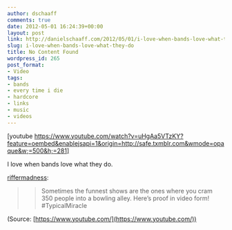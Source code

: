 ```yaml
---
author: dschaaff
comments: true
date: 2012-05-01 16:24:39+00:00
layout: post
link: http://danielschaaff.com/2012/05/01/i-love-when-bands-love-what-they-do/
slug: i-love-when-bands-love-what-they-do
title: No Content Found
wordpress_id: 265
post_format:
- Video
tags:
- bands
- every time i die
- hardcore
- links
- music
- videos
---
```


[youtube https://www.youtube.com/watch?v=uHgAa5VTzKY?feature=oembed&enablejsapi=1&origin=http://safe.txmblr.com&wmode=opaque&w;=500&h;=281]


I love when bands love what they do.






[riffermadness](http://riffermadness.tumblr.com/post/21922298119/sometimes-the-funnest-shows-are-the-ones-where-you):




<blockquote>

> 
> Sometimes the funnest shows are the ones where you cram 350 people into a bowling alley. Here’s proof in video form! #TypicalMiracle
> 
> 
</blockquote>

(Source: [https://www.youtube.com/](https://www.youtube.com/))
